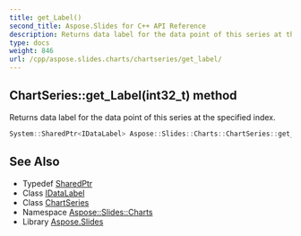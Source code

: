 ```yaml
---
title: get_Label()
second_title: Aspose.Slides for C++ API Reference
description: Returns data label for the data point of this series at the specified index.
type: docs
weight: 846
url: /cpp/aspose.slides.charts/chartseries/get_label/
---
```

## ChartSeries::get_Label(int32_t) method


Returns data label for the data point of this series at the specified index.

```cpp
System::SharedPtr<IDataLabel> Aspose::Slides::Charts::ChartSeries::get_Label(int32_t index) override
```

## See Also

* Typedef [SharedPtr](../../system/sharedptr/)
* Class [IDataLabel](../idatalabel/)
* Class [ChartSeries](./)
* Namespace [Aspose::Slides::Charts](../)
* Library [Aspose.Slides](../../)